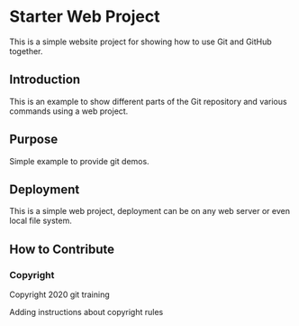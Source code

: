 # Starter Web Project

This is a simple website project for showing how to use Git and GitHub together.

## Introduction

This is an example to show different parts of the Git repository and various commands using a web project.

## Purpose

Simple example to provide git demos.

## Deployment

This is a simple web project, deployment can be on any web server or even local file system.

## How to Contribute

### Copyright
Copyright 2020 git training   

Adding instructions about copyright rules

